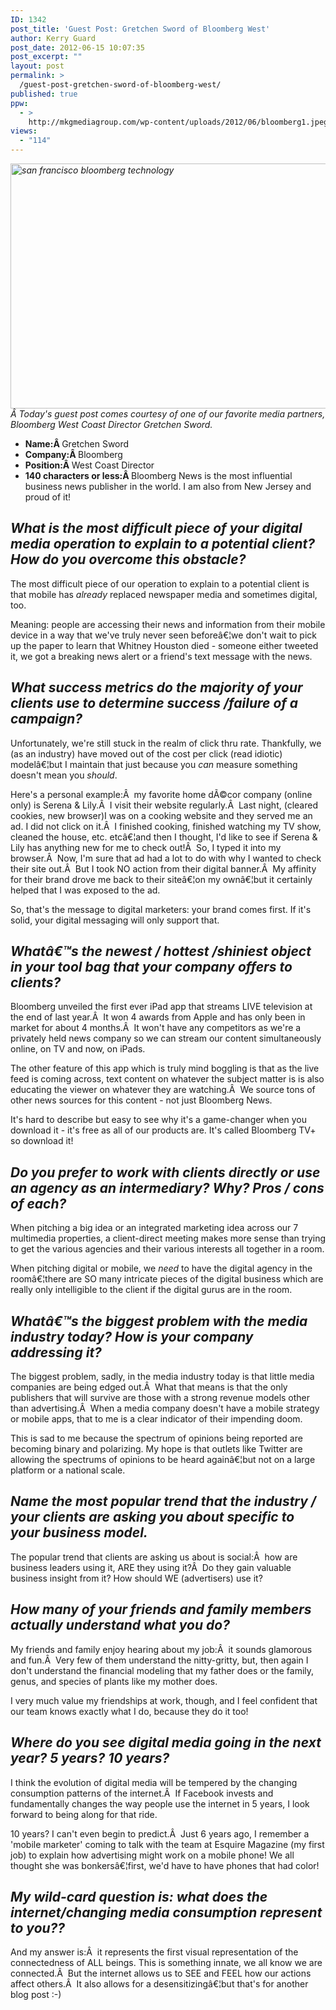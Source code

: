 ```yaml
---
ID: 1342
post_title: 'Guest Post: Gretchen Sword of Bloomberg West'
author: Kerry Guard
post_date: 2012-06-15 10:07:35
post_excerpt: ""
layout: post
permalink: >
  /guest-post-gretchen-sword-of-bloomberg-west/
published: true
ppw:
  - >
    http://mkgmediagroup.com/wp-content/uploads/2012/06/bloomberg1.jpeg
views:
  - "114"
---
```

<em><img class="aligncenter size-full wp-image-1345" title="bloomberg west" src="http://mkgmediagroup.com/wp-content/uploads/2012/06/bloomberg1.jpeg" alt="san francisco bloomberg technology" width="549" height="392" />Â </em><em>Today's guest post comes courtesy of one of our favorite media partners, Bloomberg West Coast Director Gretchen Sword.</em>
<ul>
	<li><strong>Name:Â </strong>Gretchen Sword</li>
	<li><strong>Company:Â </strong>Bloomberg</li>
	<li><strong>Position:Â </strong>West Coast Director</li>
	<li><strong>140 characters or less:Â </strong>Bloomberg News is the most influential business news publisher in the world. I am also from New Jersey and proud of it!</li>
</ul>
<h2><em>What is the most difficult piece of your digital media operation to explain to a potential client? How do you overcome this obstacle?</em></h2>
The most difficult piece of our operation to explain to a potential client is that mobile has <em>already</em> replaced newspaper media and sometimes digital, too.

Meaning: people are accessing their news and information from their mobile device in a way that we've truly never seen beforeâ€¦we don't wait to pick up the paper to learn that Whitney Houston died - someone either tweeted it, we got a breaking news alert or a friend's text message with the news.
<h2><em>What success metrics do the majority of your clients use to determine success /failure of a campaign?</em></h2>
Unfortunately, we're still stuck in the realm of click thru rate. Thankfully, we (as an industry) have moved out of the cost per click (read idiotic) modelâ€¦but I maintain that just because you <em>can</em> measure something doesn't mean you <em>should</em>.

Here's a personal example:Â  my favorite home dÃ©cor company (online only) is Serena &amp; Lily.Â  I visit their website regularly.Â  Last night, (cleared cookies, new browser)I was on a cooking website and they served me an ad. I did not click on it.Â  I finished cooking, finished watching my TV show, cleaned the house, etc. etcâ€¦and then I thought, I'd like to see if Serena &amp; Lily has anything new for me to check out!Â  So, I typed it into my browser.Â  Now, I'm sure that ad had a lot to do with why I wanted to check their site out.Â  But I took NO action from their digital banner.Â  My affinity for their brand drove me back to their siteâ€¦on my ownâ€¦but it certainly helped that I was exposed to the ad.

So, that's the message to digital marketers: your brand comes first. If it's solid, your digital messaging will only support that.
<h2><em>Whatâ€™s the newest / hottest /shiniest object in your tool bag that your company offers to clients?</em></h2>
Bloomberg unveiled the first ever iPad app that streams LIVE television at the end of last year.Â  It won 4 awards from Apple and has only been in market for about 4 months.Â  It won't have any competitors as we're a privately held news company so we can stream our content simultaneously online, on TV and now, on iPads.

The other feature of this app which is truly mind boggling is that as the live feed is coming across, text content on whatever the subject matter is is also educating the viewer on whatever they are watching.Â  We source tons of other news sources for this content - not just Bloomberg News.

It's hard to describe but easy to see why it's a game-changer when you download it - it's free as all of our products are. It's called Bloomberg TV+ so download it!
<h2><em>Do you prefer to work with clients directly or use an agency as an intermediary? Why? Pros / cons of each?</em></h2>
When pitching a big idea or an integrated marketing idea across our 7 multimedia properties, a client-direct meeting makes more sense than trying to get the various agencies and their various interests all together in a room.

When pitching digital or mobile, we <em>need</em> to have the digital agency in the roomâ€¦there are SO many intricate pieces of the digital business which are really only intelligible to the client if the digital gurus are in the room.
<h2><em>Whatâ€™s the biggest problem with the media industry today? How is your company addressing it?</em></h2>
The biggest problem, sadly, in the media industry today is that little media companies are being edged out.Â  What that means is that the only publishers that will survive are those with a strong revenue models other than advertising.Â  When a media company doesn't have a mobile strategy or mobile apps, that to me is a clear indicator of their impending doom.

This is sad to me because the spectrum of opinions being reported are becoming binary and polarizing. My hope is that outlets like Twitter are allowing the spectrums of opinions to be heard againâ€¦but not on a large platform or a national scale.
<h2><em>Name the most popular trend that the industry / your clients are asking you about specific to your business model.</em></h2>
The popular trend that clients are asking us about is social:Â  how are business leaders using it, ARE they using it?Â  Do they gain valuable business insight from it? How should WE (advertisers) use it?
<h2><em>How many of your friends and family members actually understand what you do?</em></h2>
My friends and family enjoy hearing about my job:Â  it sounds glamorous and fun.Â  Very few of them understand the nitty-gritty, but, then again I don't understand the financial modeling that my father does or the family, genus, and species of plants like my mother does.

I very much value my friendships at work, though, and I feel confident that our team knows exactly what I do, because they do it too!
<h2><em>Where do you see digital media going in the next year? 5 years? 10 years?</em></h2>
I think the evolution of digital media will be tempered by the changing consumption patterns of the internet.Â  If Facebook invests and fundamentally changes the way people use the internet in 5 years, I look forward to being along for that ride.

10 years? I can't even begin to predict.Â  Just 6 years ago, I remember a 'mobile marketer' coming to talk with the team at Esquire Magazine (my first job) to explain how advertising might work on a mobile phone! We all thought she was bonkersâ€¦first, we'd have to have phones that had color!
<h2><em>My wild-card question is: what does the internet/changing media consumption represent to you??</em></h2>
And my answer is:Â  it represents the first visual representation of the connectedness of ALL beings. This is something innate, we all know we are connected.Â  But the internet allows us to SEE and FEEL how our actions affect others.Â  It also allows for a desensitizingâ€¦but that's for another blog post :-)

&nbsp;